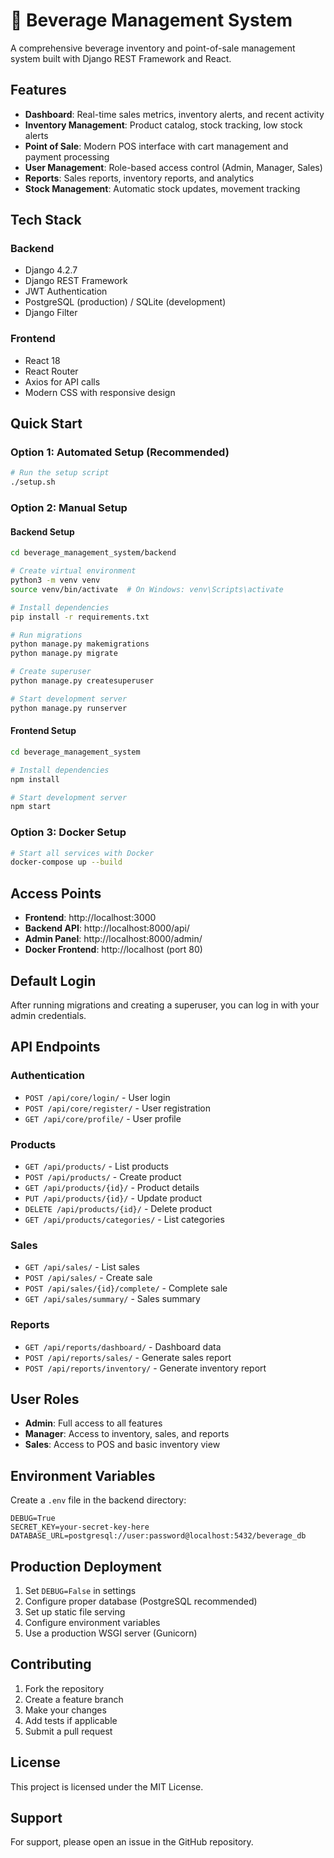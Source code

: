 # 🍺 Beverage Management System

A comprehensive beverage inventory and point-of-sale management system built with Django REST Framework and React.

## Features

- **Dashboard**: Real-time sales metrics, inventory alerts, and recent activity
- **Inventory Management**: Product catalog, stock tracking, low stock alerts
- **Point of Sale**: Modern POS interface with cart management and payment processing
- **User Management**: Role-based access control (Admin, Manager, Sales)
- **Reports**: Sales reports, inventory reports, and analytics
- **Stock Management**: Automatic stock updates, movement tracking

## Tech Stack

### Backend
- Django 4.2.7
- Django REST Framework
- JWT Authentication
- PostgreSQL (production) / SQLite (development)
- Django Filter

### Frontend
- React 18
- React Router
- Axios for API calls
- Modern CSS with responsive design

## Quick Start

### Option 1: Automated Setup (Recommended)

```bash
# Run the setup script
./setup.sh
```

### Option 2: Manual Setup

#### Backend Setup

```bash
cd beverage_management_system/backend

# Create virtual environment
python3 -m venv venv
source venv/bin/activate  # On Windows: venv\Scripts\activate

# Install dependencies
pip install -r requirements.txt

# Run migrations
python manage.py makemigrations
python manage.py migrate

# Create superuser
python manage.py createsuperuser

# Start development server
python manage.py runserver
```

#### Frontend Setup

```bash
cd beverage_management_system

# Install dependencies
npm install

# Start development server
npm start
```

### Option 3: Docker Setup

```bash
# Start all services with Docker
docker-compose up --build
```

## Access Points

- **Frontend**: http://localhost:3000
- **Backend API**: http://localhost:8000/api/
- **Admin Panel**: http://localhost:8000/admin/
- **Docker Frontend**: http://localhost (port 80)

## Default Login

After running migrations and creating a superuser, you can log in with your admin credentials.

## API Endpoints

### Authentication
- `POST /api/core/login/` - User login
- `POST /api/core/register/` - User registration
- `GET /api/core/profile/` - User profile

### Products
- `GET /api/products/` - List products
- `POST /api/products/` - Create product
- `GET /api/products/{id}/` - Product details
- `PUT /api/products/{id}/` - Update product
- `DELETE /api/products/{id}/` - Delete product
- `GET /api/products/categories/` - List categories

### Sales
- `GET /api/sales/` - List sales
- `POST /api/sales/` - Create sale
- `POST /api/sales/{id}/complete/` - Complete sale
- `GET /api/sales/summary/` - Sales summary

### Reports
- `GET /api/reports/dashboard/` - Dashboard data
- `POST /api/reports/sales/` - Generate sales report
- `POST /api/reports/inventory/` - Generate inventory report

## User Roles

- **Admin**: Full access to all features
- **Manager**: Access to inventory, sales, and reports
- **Sales**: Access to POS and basic inventory view

## Environment Variables

Create a `.env` file in the backend directory:

```env
DEBUG=True
SECRET_KEY=your-secret-key-here
DATABASE_URL=postgresql://user:password@localhost:5432/beverage_db
```

## Production Deployment

1. Set `DEBUG=False` in settings
2. Configure proper database (PostgreSQL recommended)
3. Set up static file serving
4. Configure environment variables
5. Use a production WSGI server (Gunicorn)

## Contributing

1. Fork the repository
2. Create a feature branch
3. Make your changes
4. Add tests if applicable
5. Submit a pull request

## License

This project is licensed under the MIT License.

## Support

For support, please open an issue in the GitHub repository.